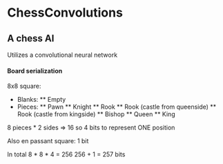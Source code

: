 # ChessConvolutions

## A chess AI

Utilizes a convolutional neural network

#### Board serialization

8x8 square:

* Blanks:
** Empty
* Pieces:
** Pawn
** Knight
** Rook
** Rook (castle from queenside)
** Rook (castle from kingside)
** Bishop
** Queen
** King

8 pieces * 2 sides => 16 so 4 bits to represent ONE position

Also en passant square: 1 bit

In total
8 * 8 * 4 = 256
256 + 1 = 257 bits


